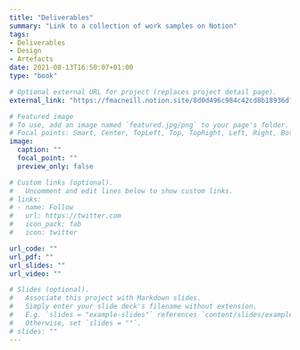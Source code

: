 ```yaml
---
title: "Deliverables"
summary: "Link to a collection of work samples on Notion"
tags: 
- Deliverables
- Design
- Artefacts
date: 2021-08-13T16:50:07+01:00
type: "book"

# Optional external URL for project (replaces project detail page).
external_link: "https://fmacneill.notion.site/8d0d496c984c42cd8b18936df0973fd5?v=6c9509c514db4637aac340cbdd62c0de"

# Featured image
# To use, add an image named `featured.jpg/png` to your page's folder.
# Focal points: Smart, Center, TopLeft, Top, TopRight, Left, Right, BottomLeft, Bottom, BottomRight.
image:
  caption: ""
  focal_point: ""
  preview_only: false

# Custom links (optional).
#   Uncomment and edit lines below to show custom links.
# links:
# - name: Follow
#   url: https://twitter.com
#   icon_pack: fab
#   icon: twitter

url_code: ""
url_pdf: ""
url_slides: ""
url_video: ""

# Slides (optional).
#   Associate this project with Markdown slides.
#   Simply enter your slide deck's filename without extension.
#   E.g. `slides = "example-slides"` references `content/slides/example-slides.md`.
#   Otherwise, set `slides = ""`.
# slides: ""
---
```

